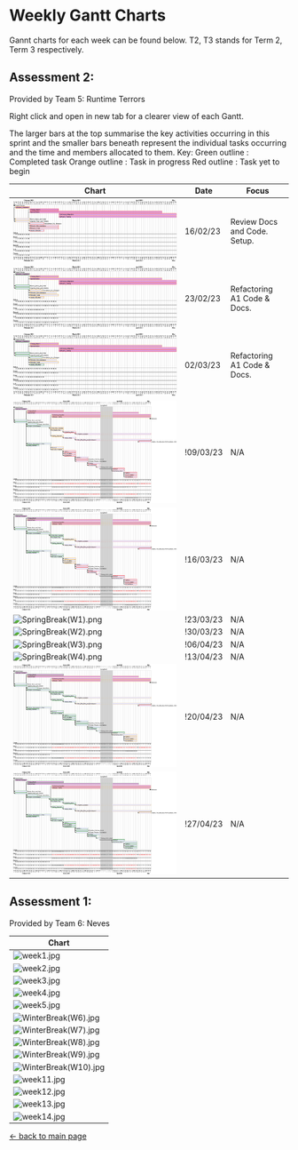 # Weekly Gantt Charts

Gannt charts for each week can be found below. T2, T3 stands for Term 2, Term 3 respectively.

## Assessment 2:
Provided by Team 5: Runtime Terrors

Right click and open in new tab for a clearer view of each Gantt.

The larger bars at the top summarise the key activities occurring in this sprint and the smaller bars beneath represent the individual tasks occurring and the time and members allocated to them.
Key:
Green outline : Completed task
Orange outline : Task in progress
Red outline : Task yet to begin

| Chart                                 	         | Date     | Focus                            |
|----------------------------------------------------|----------|----------------------------------|
| ![T2week6.png](/gantt/T2week6.png)  		         | 16/02/23 | Review Docs and Code. Setup.     |
| ![T2week7.png](/gantt/T2week7.png)   		         | 23/02/23 | Refactoring A1 Code & Docs.      |
| ![T2week8.png](/gantt/T2week8.png) 		         | 02/03/23 | Refactoring A1 Code & Docs.      |
| ![T2week9.png](/gantt/T2week9.png) 		         | !09/03/23 | N/A |
| ![T2week10.png](/gantt/T2week10.png) 		         | !16/03/23 | N/A |
| ![SpringBreak(W1).png](/gantt/SpringBreak(W6).png) | !23/03/23 | N/A |
| ![SpringBreak(W2).png](/gantt/SpringBreak(W7).png) | !30/03/23 | N/A |
| ![SpringBreak(W3).png](/gantt/SpringBreak(W8).png) | !06/04/23 | N/A |
| ![SpringBreak(W4).png](/gantt/SpringBreak(W9).png) | !13/04/23 | N/A |
| ![T3week1.png](/gantt/T3week1.png) 		         | !20/04/23 | N/A |
| ![T3week2.png](/gantt/T3week2.png) 		         | !27/04/23 | N/A |

## Assessment 1:
Provided by Team 6: Neves

| Chart                                 	       | 
|------------------------------------------------------|
| ![week1.jpg](/gantt/week1.jpg)  		       | 
| ![week2.jpg](/gantt/week2.jpg)   		       | 
| ![week3.jpg](/gantt/week3.jpg) 		       | 
| ![week4.jpg](/gantt/week4.jpg) 		       | 
| ![week5.jpg](/gantt/week5.jpg) 		       | 
| ![WinterBreak(W6).jpg](/gantt/WinterBreak(W6).jpg)   |  
| ![WinterBreak(W7).jpg](/gantt/WinterBreak(W7).jpg)   | 
| ![WinterBreak(W8).jpg](/gantt/WinterBreak(W8).jpg)   | 
| ![WinterBreak(W9).jpg](/gantt/WinterBreak(W9).jpg)   | 
| ![WinterBreak(W10).jpg](/gantt/WinterBreak(W10).jpg) | 
| ![week11.jpg](/gantt/week11.jpg) 		       | 
| ![week12.jpg](/gantt/week12.jpg) 		       | 
| ![week13.jpg](/gantt/week13.jpg) 		       | 
| ![week14.jpg](/gantt/week14.jpg) 	 	       | 

[← back to main page](/README.md)